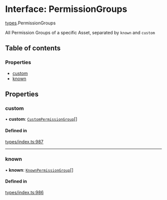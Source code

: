 # Interface: PermissionGroups

[types](../wiki/types).PermissionGroups

All Permission Groups of a specific Asset, separated by `known` and `custom`

## Table of contents

### Properties

- [custom](../wiki/types.PermissionGroups#custom)
- [known](../wiki/types.PermissionGroups#known)

## Properties

### custom

• **custom**: [`CustomPermissionGroup`](../wiki/api.entities.CustomPermissionGroup.CustomPermissionGroup)[]

#### Defined in

[types/index.ts:987](https://github.com/PolymeshAssociation/polymesh-sdk/blob/07a4c5b0/src/types/index.ts#L987)

___

### known

• **known**: [`KnownPermissionGroup`](../wiki/api.entities.KnownPermissionGroup.KnownPermissionGroup)[]

#### Defined in

[types/index.ts:986](https://github.com/PolymeshAssociation/polymesh-sdk/blob/07a4c5b0/src/types/index.ts#L986)
